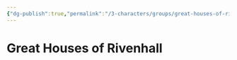 ```yaml
---
{"dg-publish":true,"permalink":"/3-characters/groups/great-houses-of-rivenhall/great-houses-of-rivenhall/","dgPassFrontmatter":true}
---
```


# Great Houses of Rivenhall